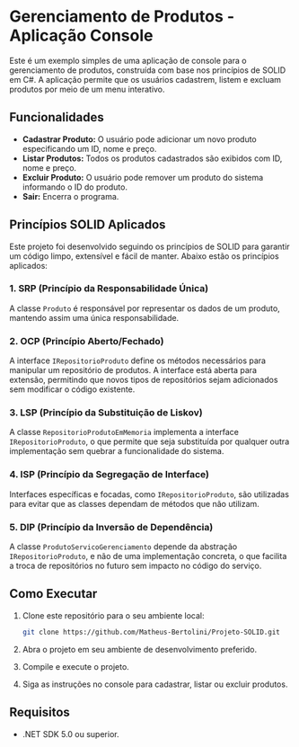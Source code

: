 # Gerenciamento de Produtos - Aplicação Console

Este é um exemplo simples de uma aplicação de console para o gerenciamento de produtos, construída com base nos princípios de SOLID em C#. A aplicação permite que os usuários cadastrem, listem e excluam produtos por meio de um menu interativo.

## Funcionalidades

- **Cadastrar Produto:** O usuário pode adicionar um novo produto especificando um ID, nome e preço.
- **Listar Produtos:** Todos os produtos cadastrados são exibidos com ID, nome e preço.
- **Excluir Produto:** O usuário pode remover um produto do sistema informando o ID do produto.
- **Sair:** Encerra o programa.

## Princípios SOLID Aplicados

Este projeto foi desenvolvido seguindo os princípios de SOLID para garantir um código limpo, extensível e fácil de manter. Abaixo estão os princípios aplicados:

### 1. SRP (Princípio da Responsabilidade Única)
A classe `Produto` é responsável por representar os dados de um produto, mantendo assim uma única responsabilidade.

### 2. OCP (Princípio Aberto/Fechado)
A interface `IRepositorioProduto` define os métodos necessários para manipular um repositório de produtos. A interface está aberta para extensão, permitindo que novos tipos de repositórios sejam adicionados sem modificar o código existente.

### 3. LSP (Princípio da Substituição de Liskov)
A classe `RepositorioProdutoEmMemoria` implementa a interface `IRepositorioProduto`, o que permite que seja substituída por qualquer outra implementação sem quebrar a funcionalidade do sistema.

### 4. ISP (Princípio da Segregação de Interface)
Interfaces específicas e focadas, como `IRepositorioProduto`, são utilizadas para evitar que as classes dependam de métodos que não utilizam.

### 5. DIP (Princípio da Inversão de Dependência)
A classe `ProdutoServicoGerenciamento` depende da abstração `IRepositorioProduto`, e não de uma implementação concreta, o que facilita a troca de repositórios no futuro sem impacto no código do serviço.

## Como Executar

1. Clone este repositório para o seu ambiente local:

    ```bash
    git clone https://github.com/Matheus-Bertolini/Projeto-SOLID.git
    ```

2. Abra o projeto em seu ambiente de desenvolvimento preferido.

3. Compile e execute o projeto.

4. Siga as instruções no console para cadastrar, listar ou excluir produtos.

## Requisitos

- .NET SDK 5.0 ou superior.

